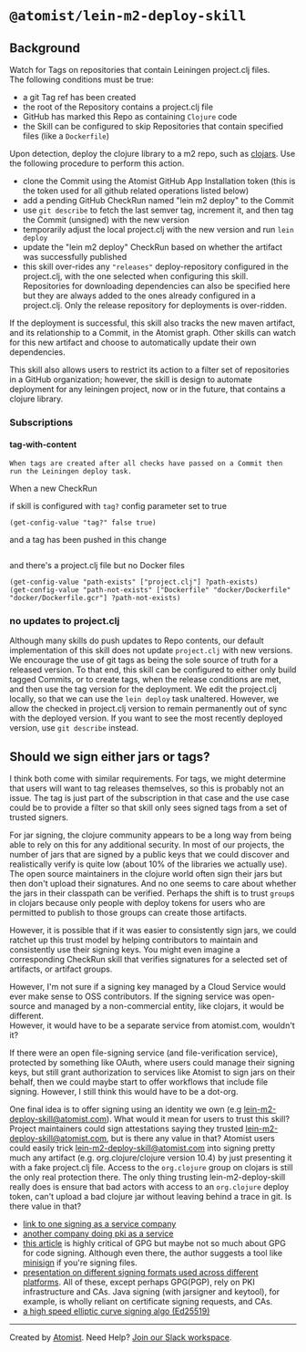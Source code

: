 # `@atomist/lein-m2-deploy-skill`

## Background

Watch for Tags on repositories that contain Leiningen project.clj files.  
The following conditions must be true:

-   a git Tag ref has been created
-   the root of the Repository contains a project.clj file
-   GitHub has marked this Repo as containing `Clojure` code
-   the Skill can be configured to skip Repositories that contain specified
    files (like a `Dockerfile`)

Upon detection, deploy the clojure library to a m2 repo, such as
[clojars](https://clojars.org). Use the following procedure to perform this
action.

-   clone the Commit using the Atomist GitHub App Installation token (this is
    the token used for all github related operations listed below)
-   add a pending GitHub CheckRun named "lein m2 deploy" to the Commit
-   use `git describe` to fetch the last semver tag, increment it, and then tag
    the Commit (unsigned) with the new version
-   temporarily adjust the local project.clj with the new version and run
    `lein deploy`
-   update the "lein m2 deploy" CheckRun based on whether the artifact was
    successfully published
-   this skill over-rides any `"releases"` deploy-repository configured in the
    project.clj, with the one selected when configuring this skill. Repositories
    for downloading dependencies can also be specified here but they are always
    added to the ones already configured in a project.clj. Only the release
    repository for deployments is over-ridden.

If the deployment is successful, this skill also tracks the new maven artifact,
and its relationship to a Commit, in the Atomist graph. Other skills can watch
for this new artifact and choose to automatically update their own dependencies.

This skill also allows users to restrict its action to a filter set of
repositories in a GitHub organization; however, the skill is design to automate
deployment for any leiningen project, now or in the future, that contains a
clojure library.

### Subscriptions

#### tag-with-content

```
When tags are created after all checks have passed on a Commit then run the Leiningen deploy task.
```

When a new CheckRun

if skill is configured with `tag?` config parameter set to true

```
(get-config-value "tag?" false true)
```

and a tag has been pushed in this change

```

```

and there's a project.clj file but no Docker files

```
(get-config-value "path-exists" ["project.clj"] ?path-exists)
(get-config-value "path-not-exists" ["Dockerfile" "docker/Dockerfile" "docker/Dockerfile.gcr"] ?path-not-exists)
```

### no updates to project.clj

Although many skills do push updates to Repo contents, our default
implementation of this skill does not update `project.clj` with new versions. We
encourage the use of git tags as being the sole source of truth for a released
version. To that end, this skill can be configured to either only build tagged
Commits, or to create tags, when the release conditions are met, and then use
the tag version for the deployment. We edit the project.clj locally, so that we
can use the `lein deploy` task unaltered. However, we allow the checked in
project.clj version to remain permanently out of sync with the deployed version.
If you want to see the most recently deployed version, use `git describe`
instead.

## Should we sign either jars or tags?

I think both come with similar requirements. For tags, we might determine that
users will want to tag releases themselves, so this is probably not an issue.
The tag is just part of the subscription in that case and the use case could be
to provide a filter so that skill only sees signed tags from a set of trusted
signers.

For jar signing, the clojure community appears to be a long way from being able
to rely on this for any additional security. In most of our projects, the number
of jars that are signed by a public keys that we could discover and
realistically verify is quite low (about 10% of the libraries we actually use).
The open source maintainers in the clojure world often sign their jars but then
don't upload their signatures. And no one seems to care about whether the jars
in their classpath can be verified. Perhaps the shift is to trust `group`s in
clojars because only people with deploy tokens for users who are permitted to
publish to those groups can create those artifacts.

However, it is possible that if it was easier to consistently sign jars, we
could ratchet up this trust model by helping contributors to maintain and
consistently use their signing keys. You might even imagine a corresponding
CheckRun skill that verifies signatures for a selected set of artifacts, or
artifact groups.

However, I'm not sure if a signing key managed by a Cloud Service would ever
make sense to OSS contributors. If the signing service was open-source and
managed by a non-commercial entity, like clojars, it would be different.  
However, it would have to be a separate service from atomist.com, wouldn't it?

If there were an open file-signing service (and file-verification service),
protected by something like OAuth, where users could manage their signing keys,
but still grant authorization to services like Atomist to sign jars on their
behalf, then we could maybe start to offer workflows that include file signing.
However, I still think this would have to be a dot-org.

One final idea is to offer signing using an identity we own (e.g
lein-m2-deploy-skill@atomist.com). What would it mean for users to trust this
skill? Project maintainers could sign attestations saying they trusted
lein-m2-deploy-skill@atomist.com, but is there any value in that? Atomist users
could easily trick lein-m2-deploy-skill@atomist.com into signing pretty much any
artifact (e.g. org.clojure/clojure version 10.4) by just presenting it with a
fake project.clj file. Access to the `org.clojure` group on clojars is still the
only real protection there. The only thing trusting lein-m2-deploy-skill really
does is ensure that bad actors with access to an `org.clojure` deploy token,
can't upload a bad clojure jar without leaving behind a trace in git. Is there
value in that?

-   [link to one signing as a service company](https://about.signpath.io/documentation/signing-code#)
-   [another company doing pki as a service](https://www.keyfactor.com/business-need/accelerate-devops-security/)
-   [this article](https://latacora.micro.blog/2019/07/16/the-pgp-problem.html)
    is highly critical of GPG but maybe not so much about GPG for code signing.
    Although even there, the author suggests a tool like
    [minisign](https://jedisct1.github.io/minisign/) if you're signing files.
-   [presentation on different signing formats used across different platforms](https://cabforum.org/wp-content/uploads/7-code-signing-formats.pdf).
    All of these, except perhaps GPG(PGP), rely on PKI infrastructure and CAs.
    Java signing (with jarsigner and keytool), for example, is wholly reliant on
    certificate signing requests, and CAs.
-   [a high speed elliptic curve signing algo (Ed25519)](https://ed25519.cr.yp.to/ed25519-20110926.pdf)

---

Created by [Atomist][atomist]. Need Help? [Join our Slack workspace][slack].

[atomist]: https://atomist.com/ "Atomist "
[slack]: https://join.atomist.com/ "Atomist Community Slack"
